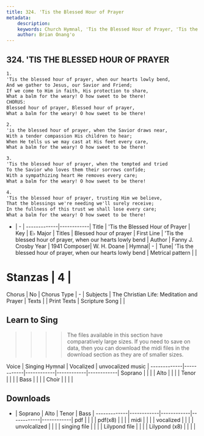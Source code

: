```yaml
---
title: 324. 'Tis the Blessed Hour of Prayer
metadata:
    description: 
    keywords: Church Hymnal, 'Tis the Blessed Hour of Prayer, 'Tis the blessed hour of prayer, when our hearts lowly bend, Blessed hour of prayer
    author: Brian Onang'o
---
```



## 324. 'TIS THE BLESSED HOUR OF PRAYER

```txt
1.
'Tis the blessed hour of prayer, when our hearts lowly bend,
And we gather to Jesus, our Savior and Friend;
If we come to Him in faith, His protection to share,
What a balm for the weary! O how sweet to be there!
CHORUS:
Blessed hour of prayer, Blessed hour of prayer,
What a balm for the weary! O how sweet to be there!

2.
'is the blessed hour of prayer, when the Savior draws near,
With a tender compassion His children to hear;
When He tells us we may cast at His feet every care,
What a balm for the weary! O how sweet to be there!

3.
'Tis the blessed hour of prayer, when the tempted and tried
To the Savior who loves them their sorrows confide;
With a sympathizing heart He removes every care;
What a balm for the weary! O how sweet to be there!

4.
'Tis the blessed hour of prayer, trusting Him we believe,
That the blessings we're needing we'll surely receive;
In the fullness of this trust we shall lose every care;
What a balm for the weary! O how sweet to be there!
```

- |   -  |
-------------|------------|
Title | 'Tis the Blessed Hour of Prayer |
Key | E♭ Major |
Titles | Blessed hour of prayer |
First Line | 'Tis the blessed hour of prayer, when our hearts lowly bend |
Author | Fanny J. Crosby
Year | 1941
Composer| W. H. Doane |
Hymnal|  - |
Tune| 'Tis the blessed hour of prayer, when our hearts lowly bend |
Metrical pattern | |
# Stanzas | 4 |
Chorus | No |
Chorus Type | - |
Subjects | The Christian Life: Meditation and Prayer |
Texts |  |
Print Texts | 
Scripture Song |  |
  
## Learn to Sing

>>>> The files available in this section have comparatively large sizes. If you need to save on data, then you can download the midi files in the download section as they are of smaller sizes.

Voice |  Singing Hymnal | Vocalized | unvocalized music |
-------------|------------|------------|------------|------------|
Soprano | | | |
Alto | | | |
Tenor | | | |
Bass | | | |
Choir | | | |

## Downloads

- |  Soprano | Alto | Tenor | Bass |
-------------|------------|------------|------------|------------|
pdf | | | |
pdf(x8) | | | |
midi | | | |
vocalized | | | |
unvolcalized | | | |
singing file | | | |
Lilypond file | | | |
Lilypond (x8) | | | |
  